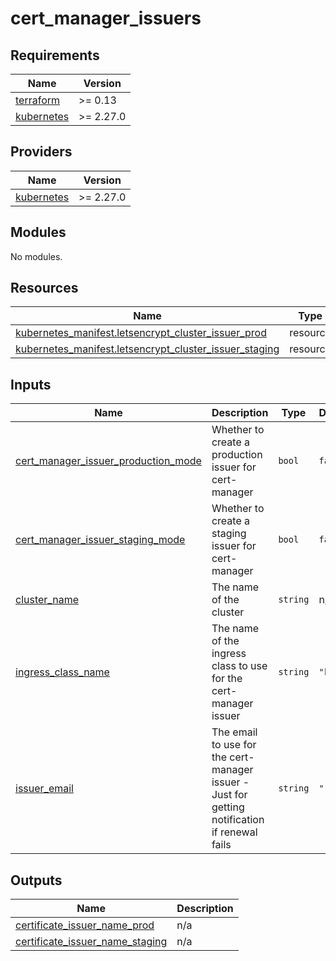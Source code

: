 # cert_manager_issuers

<!-- BEGIN_TF_DOCS -->
## Requirements

| Name | Version |
|------|---------|
| <a name="requirement_terraform"></a> [terraform](#requirement\_terraform) | >= 0.13 |
| <a name="requirement_kubernetes"></a> [kubernetes](#requirement\_kubernetes) | >= 2.27.0 |

## Providers

| Name | Version |
|------|---------|
| <a name="provider_kubernetes"></a> [kubernetes](#provider\_kubernetes) | >= 2.27.0 |

## Modules

No modules.

## Resources

| Name | Type |
|------|------|
| [kubernetes_manifest.letsencrypt_cluster_issuer_prod](https://registry.terraform.io/providers/hashicorp/kubernetes/latest/docs/resources/manifest) | resource |
| [kubernetes_manifest.letsencrypt_cluster_issuer_staging](https://registry.terraform.io/providers/hashicorp/kubernetes/latest/docs/resources/manifest) | resource |

## Inputs

| Name | Description | Type | Default | Required |
|------|-------------|------|---------|:--------:|
| <a name="input_cert_manager_issuer_production_mode"></a> [cert\_manager\_issuer\_production\_mode](#input\_cert\_manager\_issuer\_production\_mode) | Whether to create a production issuer for cert-manager | `bool` | `false` | no |
| <a name="input_cert_manager_issuer_staging_mode"></a> [cert\_manager\_issuer\_staging\_mode](#input\_cert\_manager\_issuer\_staging\_mode) | Whether to create a staging issuer for cert-manager | `bool` | `false` | no |
| <a name="input_cluster_name"></a> [cluster\_name](#input\_cluster\_name) | The name of the cluster | `string` | n/a | yes |
| <a name="input_ingress_class_name"></a> [ingress\_class\_name](#input\_ingress\_class\_name) | The name of the ingress class to use for the cert-manager issuer | `string` | `"kong"` | no |
| <a name="input_issuer_email"></a> [issuer\_email](#input\_issuer\_email) | The email to use for the cert-manager issuer - Just for getting notification if renewal fails | `string` | `""` | no |

## Outputs

| Name | Description |
|------|-------------|
| <a name="output_certificate_issuer_name_prod"></a> [certificate\_issuer\_name\_prod](#output\_certificate\_issuer\_name\_prod) | n/a |
| <a name="output_certificate_issuer_name_staging"></a> [certificate\_issuer\_name\_staging](#output\_certificate\_issuer\_name\_staging) | n/a |
<!-- END_TF_DOCS -->
